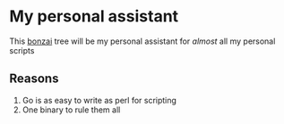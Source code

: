 # My personal assistant

This [bonzai](https://github.com/rwxrob/bonzai) tree will be my personal assistant for *almost* all my personal scripts

## Reasons

1. Go is as easy to write as perl for scripting
2. One binary to rule them all
